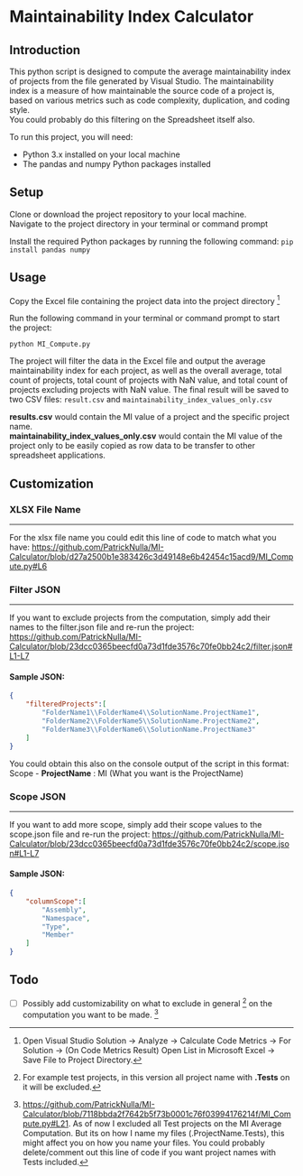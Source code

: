 # Maintainability Index Calculator
## Introduction

This python script is designed to compute the average maintainability index of projects from the file generated by Visual Studio. The maintainability index is a measure of how maintainable the source code of a project is, based on various metrics such as code complexity, duplication, and coding style.  
You could probably do this filtering on the Spreadsheet itself also.  


To run this project, you will need:

  - Python 3.x installed on your local machine
  - The pandas and numpy Python packages installed

## Setup

  Clone or download the project repository to your local machine.  
  Navigate to the project directory in your terminal or command prompt  
  
  Install the required Python packages by running the following command:
`
pip install pandas numpy
`
## Usage
  Copy the Excel file containing the project data into the project directory [^1]
  
  Run the following command in your terminal or command prompt to start the project:
```
python MI_Compute.py
```

  The project will filter the data in the Excel file and output the average maintainability index for each project, as well as the overall average, total count of projects, total count of projects with NaN value, and total count of projects excluding projects with NaN value.
  The final result will be saved to two CSV files: `result.csv` and `maintainability_index_values_only.csv`  
  
  **results.csv** would contain the MI value of a project and the specific project name.  
  **maintainability_index_values_only.csv** would contain the MI value of the project only to be easily copied as row data to be transfer to other spreadsheet applications.

## Customization
### XLSX File Name
___
For the xlsx file name you could edit this line of code to match what you have: https://github.com/PatrickNulla/MI-Calculator/blob/d27a2500b1e383426c3d49148e6b42454c15acd9/MI_Compute.py#L6  
### Filter JSON
___
If you want to exclude projects from the computation, simply add their names to the filter.json file and re-run the project: https://github.com/PatrickNulla/MI-Calculator/blob/23dcc0365beecfd0a73d1fde3576c70fe0bb24c2/filter.json#L1-L7  
#### Sample JSON:  
```json
{
    "filteredProjects":[
        "FolderName1\\FolderName4\\SolutionName.ProjectName1",
        "FolderName2\\FolderName5\\SolutionName.ProjectName2",
        "FolderName3\\FolderName6\\SolutionName.ProjectName3"
    ]
}
```
You could obtain this also on the console output of the script in this format: Scope - **ProjectName** : MI (What you want is the ProjectName)  
### Scope JSON
___
If you want to add more scope, simply add their scope values to the scope.json file and re-run the project: https://github.com/PatrickNulla/MI-Calculator/blob/23dcc0365beecfd0a73d1fde3576c70fe0bb24c2/scope.json#L1-L7
#### Sample JSON:  
```json
{
    "columnScope":[
        "Assembly",
        "Namespace",
        "Type",
        "Member"
    ]
}
```  

## Todo
 - [ ] Possibly add customizability on what to exclude in general [^2] on the computation you want to be made. [^3]


[^1]: Open Visual Studio Solution -> Analyze -> Calculate Code Metrics -> For Solution -> (On Code Metrics Result) Open List in Microsoft Excel -> Save File to Project Directory.
[^2]: For example test projects, in this version all project name with **.Tests** on it will be excluded.
[^3]: https://github.com/PatrickNulla/MI-Calculator/blob/7118bbda2f7642b5f73b0001c76f03994176214f/MI_Compute.py#L21.  As of now I excluded all Test projects on the MI Average Computation. But its on how I name my files (.ProjectName.Tests), this might affect you on how you name your files. You could probably delete/comment out this line of code if you want project names with Tests included.
